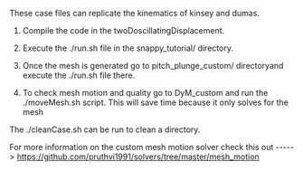 These case files can replicate the kinematics of kinsey and dumas. 

1) Compile the code in the twoDoscillatingDisplacement.

2) Execute the ./run.sh file in the snappy_tutorial/ directory.

3) Once the mesh is generated go to pitch_plunge_custom/ directoryand execute the ./run.sh file there.

4) To check mesh motion and quality go to DyM_custom and run the ./moveMesh.sh script. This will save time because it only solves for the mesh

The ./cleanCase.sh can be run to clean a directory.

For more information on the custom mesh motion solver check this out -----> https://github.com/pruthvi1991/solvers/tree/master/mesh_motion
